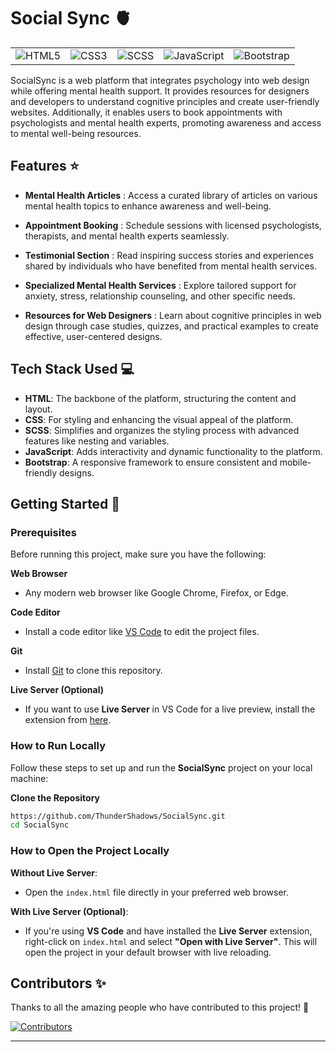 # Social Sync 🫀

|                                                                                                    |                                                                                                 |                                                                                                 |                                                                                                                   |                                                                                                                |
| :------------------------------------------------------------------------------------------------: | :---------------------------------------------------------------------------------------------: | :---------------------------------------------------------------------------------------------: | :---------------------------------------------------------------------------------------------------------------: | :------------------------------------------------------------------------------------------------------------: |
| ![HTML5](https://img.shields.io/badge/HTML5-E34F26?style=for-the-badge&logo=html5&logoColor=white) | ![CSS3](https://img.shields.io/badge/CSS3-1572B6?style=for-the-badge&logo=css3&logoColor=white) | ![SCSS](https://img.shields.io/badge/SCSS-CC6699?style=for-the-badge&logo=sass&logoColor=white) | ![JavaScript](https://img.shields.io/badge/JavaScript-F7DF1E?style=for-the-badge&logo=javascript&logoColor=black) | ![Bootstrap](https://img.shields.io/badge/Bootstrap-7952B3?style=for-the-badge&logo=bootstrap&logoColor=white) |

SocialSync is a web platform that integrates psychology into web design while offering mental health support. It provides resources for designers and developers to understand cognitive principles and create user-friendly websites. Additionally, it enables users to book appointments with psychologists and mental health experts, promoting awareness and access to mental well-being resources.

## Features ⭐

- **Mental Health Articles** : Access a curated library of articles on various mental health topics to enhance awareness and well-being.

- **Appointment Booking** : Schedule sessions with licensed psychologists, therapists, and mental health experts seamlessly.

- **Testimonial Section** : Read inspiring success stories and experiences shared by individuals who have benefited from mental health services.

- **Specialized Mental Health Services** : Explore tailored support for anxiety, stress, relationship counseling, and other specific needs.

- **Resources for Web Designers** : Learn about cognitive principles in web design through case studies, quizzes, and practical examples to create effective, user-centered designs.

## Tech Stack Used 💻

- **HTML**: The backbone of the platform, structuring the content and layout.
- **CSS**: For styling and enhancing the visual appeal of the platform.
- **SCSS**: Simplifies and organizes the styling process with advanced features like nesting and variables.
- **JavaScript**: Adds interactivity and dynamic functionality to the platform.
- **Bootstrap**: A responsive framework to ensure consistent and mobile-friendly designs.

## Getting Started 🚀

### Prerequisites

Before running this project, make sure you have the following:

**Web Browser**

- Any modern web browser like Google Chrome, Firefox, or Edge.

**Code Editor**

- Install a code editor like [VS Code](https://code.visualstudio.com/) to edit the project files.

**Git**

- Install [Git](https://git-scm.com/) to clone this repository.

**Live Server (Optional)**

- If you want to use **Live Server** in VS Code for a live preview, install the extension from [here](https://marketplace.visualstudio.com/items?itemName=ritwickdey.LiveServer).

### How to Run Locally

Follow these steps to set up and run the **SocialSync** project on your local machine:

**Clone the Repository**

```bash
https://github.com/ThunderShadows/SocialSync.git
cd SocialSync
```

### How to Open the Project Locally

**Without Live Server**:

- Open the `index.html` file directly in your preferred web browser.

**With Live Server (Optional)**:

- If you're using **VS Code** and have installed the **Live Server** extension, right-click on `index.html` and select **"Open with Live Server"**. This will open the project in your default browser with live reloading.

## Contributors ✨

Thanks to all the amazing people who have contributed to this project! 💖

[![Contributors](https://contrib.rocks/image?repo=original-owner/SocialSync)](https://github.com/original-owner/SocialSync/graphs/contributors)

---
